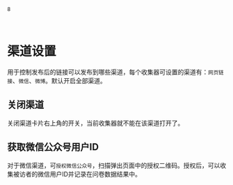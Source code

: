 ```index
8
```
```tag

```
```summary

```

# 渠道设置
用于控制发布后的链接可以发布到哪些渠道，每个收集器可设置的渠道有：`网页链接`、`微信`、`微博`。默认开启全部渠道。

## 关闭渠道
关闭渠道卡片右上角的开关，当前收集器就不能在该渠道打开了。

## 获取微信公众号用户ID
对于微信渠道，可`授权微信公众号`，扫描弹出页面中的授权二维码。授权后，可以收集被访者的微信用户ID并记录在问卷数据结果中。